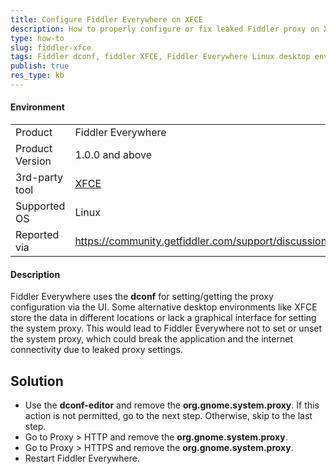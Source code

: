 ```yaml
---
title: Configure Fiddler Everywhere on XFCE
description: How to properly configure or fix leaked Fiddler proxy on XFCE and other Linux desktop environments without graphical proxy settings.
type: how-to
slug: fiddler-xfce
tags: Fiddler dconf, fiddler XFCE, Fiddler Everywhere Linux desktop environments, Fiddler Everywhere Xubuntu, Fiddler Ubuntu Studio, Fiddler Kali Linux
publish: true
res_type: kb
---
```



#### Environment

|   |   |
|---|---|
| Product  | Fiddler Everywhere  |
| Product Version | 1.0.0 and above  |
| 3rd-party tool | [XFCE](https://aws.amazon.com/cli/) |
| Supported OS | Linux |
| Reported via | https://community.getfiddler.com/support/discussions/topics/12000025720 |


#### Description

Fiddler Everywhere uses the **dconf** for setting/getting the proxy configuration via the UI. Some alternative desktop environments like XFCE store the data in different locations or lack a graphical interface for setting the system proxy. This would lead to Fiddler Everywhere not to set or unset the system proxy, which could break the application and the internet connectivity due to leaked proxy settings.


## Solution

- Use the **dconf-editor** and remove the **org.gnome.system.proxy**. If this action is not permitted, go to the next step. Otherwise, skip to the last step.
- Go to Proxy > HTTP and remove the **org.gnome.system.proxy**.
- Go to Proxy > HTTPS and remove the **org.gnome.system.proxy**.
- Restart Fiddler Everywhere.